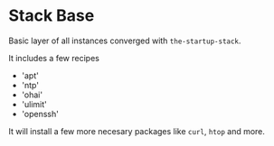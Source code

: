 # Stack Base

Basic layer of all instances converged with `the-startup-stack`.

It includes a few recipes

* 'apt'
* 'ntp'
* 'ohai'
* 'ulimit'
* 'openssh'

It will install a few more necesary packages like `curl`, `htop` and more.
